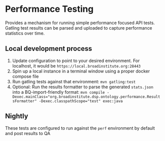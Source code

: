 # Performance Testing

Provides a mechanism for running simple performance focused API tests. 
Gatling test results can be parsed and uploaded to capture performance
statistics over time.

## Local development process

1. Update configuration to point to your desired environment. For localhost, it would be `https://local.broadinstitute.org:28443` 
2. Spin up a local instance in a terminal window using a proper docker compose file
3. Run gatling tests against that environment: `mvn gatling:test`
4. Optional: Run the results formatter to parse the generated `stats.json` into a BQ-import-friendly format: `mvn compile -Dexec.mainClass="org.broadinstitute.dsp.ontology.performance.ResultsFormatter" -Dexec.classpathScope="test" exec:java`

## Nightly
These tests are configured to run against the `perf` environment by default and post results to QA
